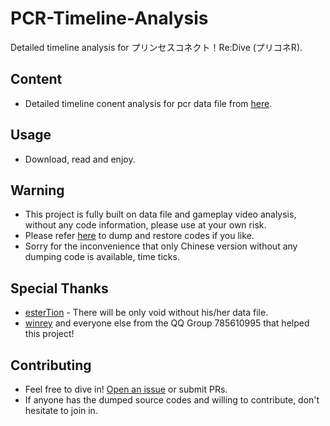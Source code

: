# PCR-Timeline-Analysis
Detailed timeline analysis for プリンセスコネクト！Re:Dive (プリコネR).
## Content
* Detailed timeline conent analysis for pcr data file from [here](https://github.com/esterTion/redive_master_db_diff).
## Usage
* Download, read and enjoy.
## Warning
* This project is fully built on data file and gameplay video analysis, without any code information, please use at your own risk.
* Please refer [here](https://gist.github.com/esterTion/16630c4c1e4572fe124f577631e5dbc2) to dump and restore codes if you like.
* Sorry for the inconvenience that only Chinese version without any dumping code is available, time ticks.
## Special Thanks
* [esterTion](https://github.com/esterTion) - There will be only void without his/her data file.
* [winrey](https://github.com/winrey) and everyone else from the QQ Group 785610995 that helped this project!
## Contributing
* Feel free to dive in! [Open an issue](https://github.com/pcr-knights/PCR-Timeline-Analysis/issues/new) or submit PRs.
* If anyone has the dumped source codes and willing to contribute, don't hesitate to join in.
